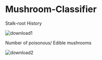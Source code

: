 # Mushroom-Classifier
Stalk-root History

![download1](https://user-images.githubusercontent.com/88381058/185016647-d4aa81a3-2e53-40ec-93a4-56486c72fce0.png)

Number of poisonous/ Edible mushrooms

![download2](https://user-images.githubusercontent.com/88381058/185017003-7d22b3b5-6e2d-40bf-8b08-3a937b2a14ad.png)
